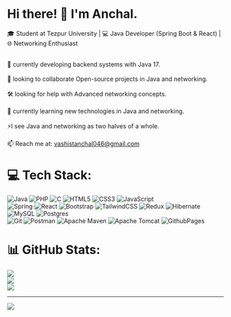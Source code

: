 # Hi there! 👋 I'm Anchal.<br>
🎓 Student at Tezpur University | 💻 Java Developer (Spring Boot & React) | 🌐 Networking Enthusiast<br><br>

🔭 currently developing backend systems with Java 17.<br><br>🤝 looking to collaborate Open-source projects in Java and networking.<br><br>🛠️ looking for help with Advanced networking concepts.<br><br>🌱 currently learning new technologies in Java and networking.<br><br>⚡I see Java and networking as two halves of a whole.<br><br>📫 Reach me at: vashistanchal046@gmail.com


# 💻 Tech Stack:
 
![Java](https://img.shields.io/badge/java-%23ED8B00.svg?style=for-the-badge&logo=openjdk&logoColor=white) ![PHP](https://img.shields.io/badge/php-%23777BB4.svg?style=for-the-badge&logo=php&logoColor=white) ![C](https://img.shields.io/badge/c-%2300599C.svg?style=for-the-badge&logo=c&logoColor=white) ![HTML5](https://img.shields.io/badge/html5-%23E34F26.svg?style=for-the-badge&logo=html5&logoColor=white) ![CSS3](https://img.shields.io/badge/css3-%231572B6.svg?style=for-the-badge&logo=css3&logoColor=white) ![JavaScript](https://img.shields.io/badge/javascript-%23323330.svg?style=for-the-badge&logo=javascript&logoColor=%23F7DF1E)  
![Spring](https://img.shields.io/badge/spring-%236DB33F.svg?style=for-the-badge&logo=spring&logoColor=white) ![React](https://img.shields.io/badge/react-%2320232a.svg?style=for-the-badge&logo=react&logoColor=%2361DAFB) ![Bootstrap](https://img.shields.io/badge/bootstrap-%238511FA.svg?style=for-the-badge&logo=bootstrap&logoColor=white) ![TailwindCSS](https://img.shields.io/badge/tailwindcss-%2338B2AC.svg?style=for-the-badge&logo=tailwind-css&logoColor=white) ![Redux](https://img.shields.io/badge/redux-%23593d88.svg?style=for-the-badge&logo=redux&logoColor=white) ![Hibernate](https://img.shields.io/badge/Hibernate-59666C?style=for-the-badge&logo=Hibernate&logoColor=white)  
![MySQL](https://img.shields.io/badge/mysql-4479A1.svg?style=for-the-badge&logo=mysql&logoColor=white) ![Postgres](https://img.shields.io/badge/postgres-%23316192.svg?style=for-the-badge&logo=postgresql&logoColor=white)  
![Git](https://img.shields.io/badge/git-%23F05033.svg?style=for-the-badge&logo=git&logoColor=white) ![Postman](https://img.shields.io/badge/Postman-FF6C37?style=for-the-badge&logo=postman&logoColor=white) ![Apache Maven](https://img.shields.io/badge/Apache%20Maven-C71A36?style=for-the-badge&logo=Apache%20Maven&logoColor=white) ![Apache Tomcat](https://img.shields.io/badge/apache%20tomcat-%23F8DC75.svg?style=for-the-badge&logo=apache-tomcat&logoColor=black) ![GithubPages](https://img.shields.io/badge/github%20pages-121013?style=for-the-badge&logo=github&logoColor=white)  

# 📊 GitHub Stats:
![](https://github-readme-stats.vercel.app/api?username=anchalvashist046&theme=highcontrast&hide_border=false&include_all_commits=false&count_private=false)<br/>
![](https://github-readme-streak-stats.herokuapp.com/?user=anchalvashist046&theme=highcontrast&hide_border=false)<br/>
![](https://github-readme-stats.vercel.app/api/top-langs/?username=anchalvashist046&theme=highcontrast&hide_border=false&include_all_commits=false&count_private=false&layout=compact)

---
[![](https://visitcount.itsvg.in/api?id=anchalvashist046&icon=0&color=0)](https://visitcount.itsvg.in)

<!-- Proudly created with GPRM ( https://gprm.itsvg.in ) -->
